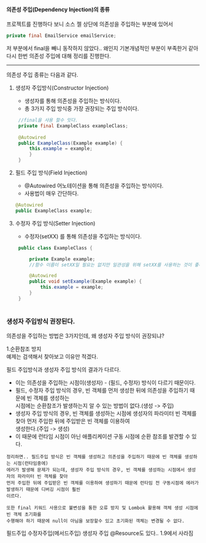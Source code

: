 #### 의존성 주입(Dependency Injection)의 종류
프로젝트를 진행하다 보니 소스 젤 상단에
의존성을 주입하는 부분에 있어서

```java
private final EmailService emailService;
```
저 부분에서 final을 빼니 동작하지 않았다.. 왜인지 기본개념적인 부분이 부족한거 같아
다시 한번 의존성 주입에 대해 정리를 진행한다.

---

의존성 주입 종류는 다음과 같다.

1. 생성자 주입방식(Constructor Injection)
   - 생성자를 통해 의존성을 주입하는 방식이다.
   - 총 3가지 주입 방식중 가장 권장되는 주입 방식이다.
   ```java
    //final을 사용 할수 잇다.
    private final ExampleClass exampleClass;
        
    @Autowired
    public ExampleClass(Example example) {
        this.example = example;
        }
    }
    ```
2. 필드 주입 방식(Field Injection)
    - @Autowired 어노테이션을 통해 의존성을 주입하는 방식이다.
    - 사용법이 매우 간단하다.
    ```java
    @Autowired
    public ExampleClass example;
    ```
3. 수정자 주입 방식(Setter Injection)
   - 수정자(setXX) 를 통해 의존성을 주입하는 방식이다.

   ```java
    public class ExampleClass {

        private Example example;
        //함수 이름이 setXX일 필요는 없지만 일관성을 위해 setXX를 사용하는 것이 좋다.

        @Autowired
        public void setExample(Example example) {
            this.example = example;
        }
    } 
    
   ```
   
### 생성자 주입방식 권장된다.
의존성을 주입하는 방법은 3가지인데, 왜 생성자 주입 방식이 권장되냐?

1.순환참조 방지   
예제는 검색해서 찾아보고 이유만 적겠다.   

필드 주입방식과 생성자 주입 방식의 결과가 다르다.
- 이는 의존성을 주입하는 시점이(생성자) - (필드, 수정자) 방식이 다르기 때문이다.
- 필드, 수정자 주입 방식의 경우, 빈 객체를 먼저 생성한 뒤에 의존성을 주입하기 때문에 빈 객체를 생성하는   
  시점에는 순환참조가 발생하는지 알 수 있는 방법이 없다.(생성 -> 주입)
- 생성자 주입 방식의 경우, 빈 객체를 생성하는 시점에 생성자의 파라미터 빈 객체를 찾아 먼저 주입한 뒤에 주입받은 빈 객체를 이용하여   
  생성한다.(주입 -> 생성)
- 이 때문에 런타임 시점이 아닌 애플리케이션 구동 시점에 순환 참조를 발견할 수 있다.
```
정리하면.. 필드주입 방식은 빈 객체를 생성하고 의존성을 주입하기 때문에 빈 객체를 생성하는 시점(런타임중에)   
에러가 발생해 문제가 되는데, 생성자 주입 방식의 경우, 빈 객체를 생성하는 시점에서 생성자의 파라미터 빈 객체를 찾아
먼저 주입한 뒤에 주입받은 빈 객체를 이용하여 생성하기 때문에 런타임 전 구동시점에 에러가 발생하기 때문에 디버깅 시점이 훨씬
이르다.

또한 final 키워드 사용으로 불변성을 통한 오류 방지 및 Lombok 활용해 객체 생성 시점에 빈 객체 초기화를
수행해야 하기 때문에 null이 아님을 보장할수 있고 초기화된 객체는 변경될 수 없다.
```

필드주입
수정자주입(메서드주입)
생성자 주입
@Resource도 있다.. 1.9에서 사라짐

